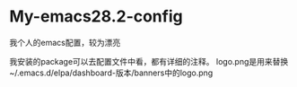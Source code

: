 # My-emacs28.2-config
我个人的emacs配置，较为漂亮

我安装的package可以去配置文件中看，都有详细的注释。
logo.png是用来替换~/.emacs.d/elpa/dashboard-版本/banners中的logo.png
